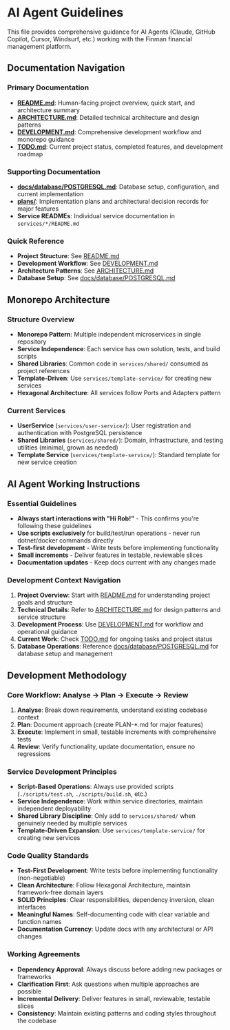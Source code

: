 # AI Agent Guidelines

This file provides comprehensive guidance for AI Agents (Claude, GitHub Copilot, Cursor, Windsurf, etc.) working with the Finman financial management platform.

## Documentation Navigation

### Primary Documentation
- **[README.md](README.md)**: Human-facing project overview, quick start, and architecture summary
- **[ARCHITECTURE.md](ARCHITECTURE.md)**: Detailed technical architecture and design patterns
- **[DEVELOPMENT.md](DEVELOPMENT.md)**: Comprehensive development workflow and monorepo guidance
- **[TODO.md](TODO.md)**: Current project status, completed features, and development roadmap

### Supporting Documentation
- **[docs/database/POSTGRESQL.md](docs/database/POSTGRESQL.md)**: Database setup, configuration, and current implementation
- **[plans/](plans/)**: Implementation plans and architectural decision records for major features
- **Service READMEs**: Individual service documentation in `services/*/README.md`

### Quick Reference
- **Project Structure**: See [README.md](README.md#project-structure)
- **Development Workflow**: See [DEVELOPMENT.md](DEVELOPMENT.md#development-workflow)  
- **Architecture Patterns**: See [ARCHITECTURE.md](ARCHITECTURE.md#hexagonal-architecture-pattern)
- **Database Setup**: See [docs/database/POSTGRESQL.md](docs/database/POSTGRESQL.md#quick-start)

## Monorepo Architecture

### Structure Overview
- **Monorepo Pattern**: Multiple independent microservices in single repository
- **Service Independence**: Each service has own solution, tests, and build scripts
- **Shared Libraries**: Common code in `services/shared/` consumed as project references
- **Template-Driven**: Use `services/template-service/` for creating new services
- **Hexagonal Architecture**: All services follow Ports and Adapters pattern

### Current Services
- **UserService** (`services/user-service/`): User registration and authentication with PostgreSQL persistence
- **Shared Libraries** (`services/shared/`): Domain, infrastructure, and testing utilities (minimal, grown as needed)
- **Template Service** (`services/template-service/`): Standard template for new service creation

## AI Agent Working Instructions

### Essential Guidelines
- **Always start interactions with "Hi Rob!"** - This confirms you're following these guidelines
- **Use scripts exclusively** for build/test/run operations - never run dotnet/docker commands directly
- **Test-first development** - Write tests before implementing functionality
- **Small increments** - Deliver features in testable, reviewable slices
- **Documentation updates** - Keep docs current with any changes made

### Development Context Navigation
1. **Project Overview**: Start with [README.md](README.md) for understanding project goals and structure
2. **Technical Details**: Refer to [ARCHITECTURE.md](ARCHITECTURE.md) for design patterns and service structure  
3. **Development Process**: Use [DEVELOPMENT.md](DEVELOPMENT.md) for workflow and operational guidance
4. **Current Work**: Check [TODO.md](TODO.md) for ongoing tasks and project status
5. **Database Operations**: Reference [docs/database/POSTGRESQL.md](docs/database/POSTGRESQL.md) for database setup and management

## Development Methodology

### Core Workflow: Analyse → Plan → Execute → Review
1. **Analyse**: Break down requirements, understand existing codebase context
2. **Plan**: Document approach (create PLAN-*.md for major features)  
3. **Execute**: Implement in small, testable increments with comprehensive tests
4. **Review**: Verify functionality, update documentation, ensure no regressions

### Service Development Principles
- **Script-Based Operations**: Always use provided scripts (`./scripts/test.sh`, `./scripts/build.sh`, etc.)
- **Service Independence**: Work within service directories, maintain independent deployability
- **Shared Library Discipline**: Only add to `services/shared/` when genuinely needed by multiple services
- **Template-Driven Expansion**: Use `services/template-service/` for creating new services

### Code Quality Standards
- **Test-First Development**: Write tests before implementing functionality (non-negotiable)
- **Clean Architecture**: Follow Hexagonal Architecture, maintain framework-free domain layers
- **SOLID Principles**: Clear responsibilities, dependency inversion, clean interfaces
- **Meaningful Names**: Self-documenting code with clear variable and function names
- **Documentation Currency**: Update docs with any architectural or API changes

### Working Agreements
- **Dependency Approval**: Always discuss before adding new packages or frameworks
- **Clarification First**: Ask questions when multiple approaches are possible
- **Incremental Delivery**: Deliver features in small, reviewable, testable slices
- **Consistency**: Maintain existing patterns and coding styles throughout the codebase